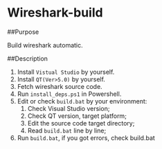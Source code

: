 # Wireshark-build

##Purpose

Build wireshark automatic.

##Description

 1. Install `Vistual Studio` by yourself.
 2. Install `QT(Ver>5.0)` by yourself.
 3. Fetch wireshark source code.
 4. Run `install_deps.ps1` in Powershell.
 5. Edit or check `build.bat` by your environment: 
    1) Check Visual Studio version; 
    2) Check QT version, target platform; 
    3) Edit the source code target directory;
    4) Read `build.bat` line by line;
 6. Run `build.bat`, if you got errors, check build.bat
